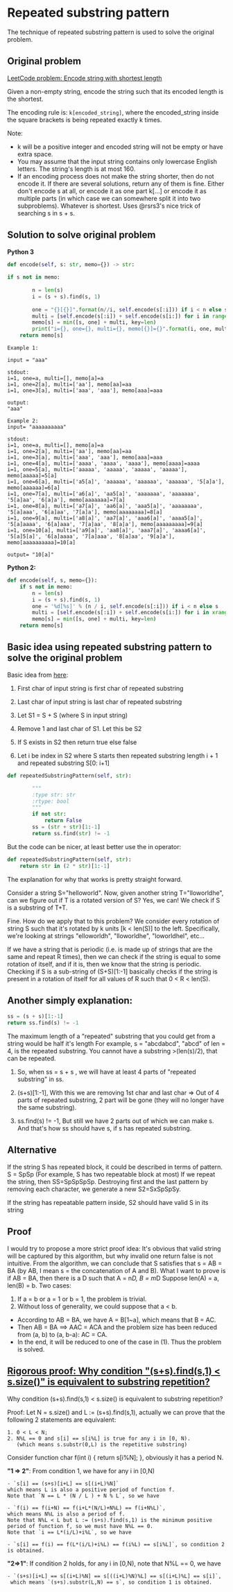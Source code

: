 # Repeated substring pattern

The technique of repeated substring pattern is used to solve the original problem. 


## Original problem

[LeetCode problem: Encode string with shortest length](https://leetcode.com/problems/encode-string-with-shortest-length)

Given a non-empty string, encode the string such that its encoded length is the shortest.

The encoding rule is: `k[encoded_string]`, where the encoded_string inside the square brackets is being repeated exactly k times.

Note:

- k will be a positive integer and encoded string will not be empty or have extra space.
- You may assume that the input string contains only lowercase English letters. The string's length is at most 160.
- If an encoding process does not make the string shorter, then do not encode it. If there are several solutions, return any of them is fine.
Either don't encode s at all, or encode it as one part k[...] or encode it as multiple parts (in which case we can somewhere split it into two subproblems). Whatever is shortest. Uses @rsrs3's nice trick of searching s in s + s.

## Solution to solve original problem

**Python 3**
```python
def encode(self, s: str, memo={}) -> str:
    
if s not in memo:
        
        n = len(s)
        i = (s + s).find(s, 1)
        
        one = "{}[{}]".format(n//i, self.encode(s[:i])) if i < n else s
        multi = [self.encode(s[:i]) + self.encode(s[i:]) for i in range(1, n)]
        memo[s] = min([s, one] + multi, key=len)
        print("i={}, one={}, multi={}, memo[{}]={}".format(i, one, multi, s, memo[s]))
    return memo[s]
```

```
Example 1: 

input = "aaa"

stdout:
i=1, one=a, multi=[], memo[a]=a
i=1, one=2[a], multi=['aa'], memo[aa]=aa
i=1, one=3[a], multi=['aaa', 'aaa'], memo[aaa]=aaa

output:
"aaa"

Example 2:
input= "aaaaaaaaaa"

stdout:
i=1, one=a, multi=[], memo[a]=a
i=1, one=2[a], multi=['aa'], memo[aa]=aa
i=1, one=3[a], multi=['aaa', 'aaa'], memo[aaa]=aaa
i=1, one=4[a], multi=['aaaa', 'aaaa', 'aaaa'], memo[aaaa]=aaaa
i=1, one=5[a], multi=['aaaaa', 'aaaaa', 'aaaaa', 'aaaaa'], memo[aaaaa]=5[a]
i=1, one=6[a], multi=['a5[a]', 'aaaaaa', 'aaaaaa', 'aaaaaa', '5[a]a'], memo[aaaaaa]=6[a]
i=1, one=7[a], multi=['a6[a]', 'aa5[a]', 'aaaaaaa', 'aaaaaaa', '5[a]aa', '6[a]a'], memo[aaaaaaa]=7[a]
i=1, one=8[a], multi=['a7[a]', 'aa6[a]', 'aaa5[a]', 'aaaaaaaa', '5[a]aaa', '6[a]aa', '7[a]a'], memo[aaaaaaaa]=8[a]
i=1, one=9[a], multi=['a8[a]', 'aa7[a]', 'aaa6[a]', 'aaaa5[a]', '5[a]aaaa', '6[a]aaa', '7[a]aa', '8[a]a'], memo[aaaaaaaaa]=9[a]
i=1, one=10[a], multi=['a9[a]', 'aa8[a]', 'aaa7[a]', 'aaaa6[a]', '5[a]5[a]', '6[a]aaaa', '7[a]aaa', '8[a]aa', '9[a]a'], memo[aaaaaaaaaa]=10[a]

output= "10[a]"
```

**Python 2:**
```python
def encode(self, s, memo={}):
    if s not in memo:
        n = len(s)
        i = (s + s).find(s, 1)
        one = '%d[%s]' % (n / i, self.encode(s[:i])) if i < n else s
        multi = [self.encode(s[:i]) + self.encode(s[i:]) for i in xrange(1, n)]
        memo[s] = min([s, one] + multi, key=len)
    return memo[s]
```

## Basic idea using repeated substring pattern to solve the original problem 

Basic idea from [here](https://leetcode.com/problems/repeated-substring-pattern/discuss/94334/easy-python-solution-with-explaination):
1. First char of input string is first char of repeated substring

2. Last char of input string is last char of repeated substring

3. Let S1 = S + S (where S in input string)

4. Remove 1 and last char of S1. Let this be S2

5. If S exists in S2 then return true else false

6. Let i be index in S2 where S starts then repeated substring length i + 1 and repeated substring S[0: i+1]

```python
def repeatedSubstringPattern(self, str):

        """
        :type str: str
        :rtype: bool
        """
        if not str:
            return False
        ss = (str + str)[1:-1]
        return ss.find(str) != -1
```

But the code can be nicer, at least better use the in operator:

```python
def repeatedSubstringPattern(self, str):
    return str in (2 * str)[1:-1]
```

The explanation for why that works is pretty straight forward.

Consider a string S="helloworld". Now, given another string T="lloworldhe", can we figure out if T is a rotated version of S? Yes, we can! We check if S is a substring of T+T.

Fine. How do we apply that to this problem? We consider every rotation of string S such that it's rotated by k units [k < len(S)] to the left. Specifically, we're looking at strings "elloworldh", "lloworldhe", "loworldhel", etc...

If we have a string that is periodic (i.e. is made up of strings that are the same and repeat R times), then we can check if the string is equal to some rotation of itself, and if it is, then we know that the string is periodic. Checking if S is a sub-string of (S+S)[1:-1] basically checks if the string is present in a rotation of itself for all values of R such that 0 < R < len(S).

## Another simply explanation:
```python
ss = (s + s)[1:-1]
return ss.find(s) != -1
```

The maximum length of a "repeated" substring that you could get from a string would be half it's length
For example, s = "abcdabcd", "abcd" of len = 4, is the repeated substring.
You cannot have a substring >(len(s)/2), that can be repeated.

1. So, when ss = s + s , we will have at least 4 parts of "repeated substring" in ss.
2. (s+s)[1:-1], With this we are removing 1st char and last char => Out of 4 parts of repeated substring, 2 part will be gone (they will no longer have the same substring).

3. ss.find(s) != -1, But still we have 2 parts out of which we can make s. And that's how ss should have s, if s has repeated substring.


## Alternative

If the string S has repeated block, it could be described in terms of pattern.
S = SpSp (For example, S has two repeatable block at most)
If we repeat the string, then SS=SpSpSpSp.
Destroying first and the last pattern by removing each character, we generate a new S2=SxSpSpSy.

If the string has repeatable pattern inside, S2 should have valid S in its string

## Proof 
I would try to propose a more strict proof idea:
It's obvious that valid string will be captured by this algorithm, but why invalid one return false is not intuitive.
From the algorithm, we can conclude that S satisfies that s = AB = BA (by AB, I mean s = the concatenation of A and B).
What I want to prove is if AB = BA, then there is a D such that A = n*D, B = m*D
Suppose len(A) = a, len(B) = b. Two cases:

1. If a = b or a = 1 or b = 1, the problem is trivial.
2. Without loss of generality, we could suppose that a < b.
 - According to AB = BA, we have A = B[1~a], which means that B = AC.
 - Then AB = BA ==> AAC = ACA and the problem size has been reduced from (a, b) to (a, b-a): AC = CA.
 - In the end, it will be reduced to one of the case in (1). Thus the problem is solved.
 
## [Rigorous proof: Why condition "(s+s).find(s,1) < s.size()" is equivalent to substring repetition?](https://leetcode.com/problems/encode-string-with-shortest-length/discuss/95601/Rigorous-proof%3A-Why-condition-%22(s%2Bs).find(s1)-less-s.size()%22-is-equivalent-to-substring-repetition)


Why condition (s+s).find(s,1) < s.size() is equivalent to substring repetition?

Proof: Let N = s.size() and L := (s+s).find(s,1), actually we can prove that the following 2 statements are equivalent:

    1. 0 < L < N;
    2. N%L == 0 and s[i] == s[i%L] is true for any i in [0, N). 
       (which means s.substr(0,L) is the repetitive substring)


Consider function char f(int i) { return s[i%N]; }, obviously it has a period N.

**"1 => 2"**: From condition 1, we have for any i in [0,N)

    - `s[i] == (s+s)[i+L] == s[(i+L)%N]`
    which means L is also a positive period of function f. 
    Note that `N == L * (N / L ) + N % L`, so we have
    
    - `f(i) == f(i+N) == f(i+L*(N/L)+N%L) == f(i+N%L)`,
    which means N%L is also a period of f. 
    Note that N%L < L but L := (s+s).find(s,1) is the minimum positive period of function f, so we must have N%L == 0. 
    Note that `i == L*(i/L)+i%L`, so we have

    - `s[i] == f(i) == f(L*(i/L)+i%L) == f(i%L) == s[i%L]`, so condition 2 is obtained.

**"2=>1"**: If condition 2 holds, for any i in [0,N), note that N%L == 0, we have

    - `(s+s)[i+L] == s[(i+L)%N] == s[((i+L)%N)%L] == s[(i+L)%L] == s[i]`, 
     which means `(s+s).substr(L,N) == s`, so condition 1 is obtained.

